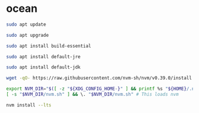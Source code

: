 # ocean

```sh
sudo apt update
```

```sh
sudo apt upgrade
```

```sh
sudo apt install build-essential
```

```sh
sudo apt install default-jre
```

```sh
sudo apt install default-jdk
```

```sh
wget -qO- https://raw.githubusercontent.com/nvm-sh/nvm/v0.39.0/install.sh | bash
```

<a id="profile_snippet"></a>
```sh
export NVM_DIR="$([ -z "${XDG_CONFIG_HOME-}" ] && printf %s "${HOME}/.nvm" || printf %s "${XDG_CONFIG_HOME}/nvm")"
[ -s "$NVM_DIR/nvm.sh" ] && \. "$NVM_DIR/nvm.sh" # This loads nvm
```

```sh
nvm install --lts
```
